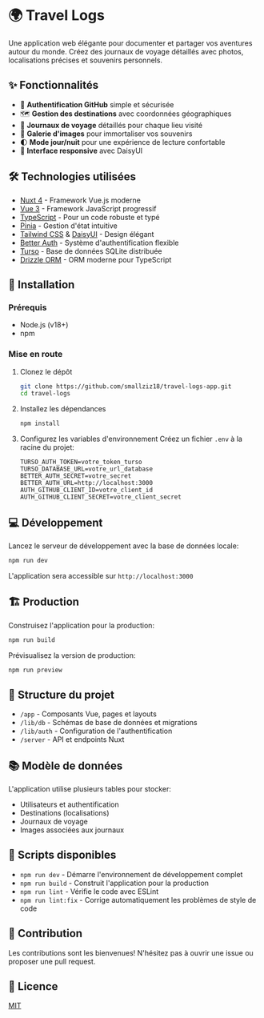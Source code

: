 # 🌍 Travel Logs

Une application web élégante pour documenter et partager vos aventures autour du monde. Créez des journaux de voyage détaillés avec photos, localisations précises et souvenirs personnels.

## ✨ Fonctionnalités

- 🔐 **Authentification GitHub** simple et sécurisée
- 🗺️ **Gestion des destinations** avec coordonnées géographiques
- 📝 **Journaux de voyage** détaillés pour chaque lieu visité
- 📸 **Galerie d'images** pour immortaliser vos souvenirs
- 🌓 **Mode jour/nuit** pour une expérience de lecture confortable
- 📱 **Interface responsive** avec DaisyUI

## 🛠️ Technologies utilisées

- [Nuxt 4](https://nuxt.com/) - Framework Vue.js moderne
- [Vue 3](https://vuejs.org/) - Framework JavaScript progressif
- [TypeScript](https://www.typescriptlang.org/) - Pour un code robuste et typé
- [Pinia](https://pinia.vuejs.org/) - Gestion d'état intuitive
- [Tailwind CSS](https://tailwindcss.com/) & [DaisyUI](https://daisyui.com/) - Design élégant
- [Better Auth](https://better-auth.com/) - Système d'authentification flexible
- [Turso](https://turso.tech/) - Base de données SQLite distribuée
- [Drizzle ORM](https://orm.drizzle.team/) - ORM moderne pour TypeScript

## 🚀 Installation

### Prérequis

- Node.js (v18+)
- npm

### Mise en route

1. Clonez le dépôt

   ```bash
   git clone https://github.com/smallziz18/travel-logs-app.git
   cd travel-logs
   ```

2. Installez les dépendances

   ```bash
   npm install
   ```

3. Configurez les variables d'environnement
   Créez un fichier `.env` à la racine du projet:
   ```
   TURSO_AUTH_TOKEN=votre_token_turso
   TURSO_DATABASE_URL=votre_url_database
   BETTER_AUTH_SECRET=votre_secret
   BETTER_AUTH_URL=http://localhost:3000
   AUTH_GITHUB_CLIENT_ID=votre_client_id
   AUTH_GITHUB_CLIENT_SECRET=votre_client_secret
   ```

## 💻 Développement

Lancez le serveur de développement avec la base de données locale:

```bash
npm run dev
```

L'application sera accessible sur `http://localhost:3000`

## 🏗️ Production

Construisez l'application pour la production:

```bash
npm run build
```

Prévisualisez la version de production:

```bash
npm run preview
```

## 📂 Structure du projet

- `/app` - Composants Vue, pages et layouts
- `/lib/db` - Schémas de base de données et migrations
- `/lib/auth` - Configuration de l'authentification
- `/server` - API et endpoints Nuxt

## 📚 Modèle de données

L'application utilise plusieurs tables pour stocker:

- Utilisateurs et authentification
- Destinations (localisations)
- Journaux de voyage
- Images associées aux journaux

## 🧰 Scripts disponibles

- `npm run dev` - Démarre l'environnement de développement complet
- `npm run build` - Construit l'application pour la production
- `npm run lint` - Vérifie le code avec ESLint
- `npm run lint:fix` - Corrige automatiquement les problèmes de style de code

## 🤝 Contribution

Les contributions sont les bienvenues! N'hésitez pas à ouvrir une issue ou proposer une pull request.

## 📝 Licence

[MIT](LICENSE)
